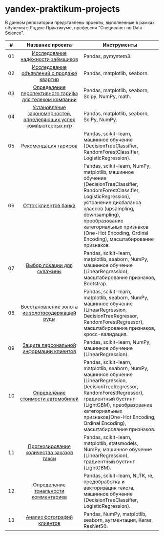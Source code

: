 
# yandex-praktikum-projects
В данном репозитории представлены проекты, выполненные в рамках обучения в Яндекс.Практикуме, профессии "Специалист по Data Science".

|<img width=200/>#</div>|<img width=2000/> Название проекта</div>|<img width=1000/>Инструменты</div> |
|:--:|:----------------------------------:| -------------------------- |
| 01 | [Исследование надёжности заёмщиков](https://github.com/gangspil/yandex-praktikum-projects/tree/master/01-credit_scoring)| Pandas, pymystem3.|
| 02 | [Исследование объявлений о продаже квартир](https://github.com/gangspil/yandex-praktikum-projects/tree/master/02-realty_sale)| Pandas, matplotlib, seaborn.|
| 03 | [Определение перспективного тарифа для телеком компании](https://github.com/gangspil/yandex-praktikum-projects/tree/master/03-mobile_tariff_analysis)|Pandas, matplotlib, seaborn, Scipy, NumPy, math.|
| 04 | [Установление закономерностей, определяющих успех компьютерных игр](https://github.com/gangspil/yandex-praktikum-projects/tree/master/04-computer_games_success)|Pandas, matplotlib, seaborn, SciPy, NumPy.|
| 05 | [Рекомендация тарифов](https://github.com/gangspil/yandex-praktikum-projects/tree/master/05-tariff_recomendation)|Pandas, scikit-learn, машинное обучение (DecisionTreeClassifier, RandomForestClassifier, LogisticRegression).|
| 06 | [Отток клиентов банка](https://github.com/gangspil/yandex-praktikum-projects/tree/master/06-customer_churn)|Pandas, scikit-learn, NumPy, matplotlib, машинное обучение (DecisionTreeClassifier, RandomForestClassifier, LogisticRegression), устранение дисбаланса классов (upsampling, downsampling), преобразование категориальных признаков (One-Hot Encoding, Ordinal Encoding), масштабирование признаков.|
| 07 | [Выбор локации для скважины](https://github.com/gangspil/yandex-praktikum-projects/tree/master/07-oil_well_location)|Pandas, scikit-learn, matplotlib, seaborn, NumPy, машинное обучение (LinearRegression), масштабирование признаков, Bootstrap.|
| 08 | [Восстановление золота из золотосодержащей руды](https://github.com/gangspil/yandex-praktikum-projects/tree/master/08-gold_recovery)|Pandas, scikit-learn, matplotlib, seaborn, NumPy, машинное обучение (LinearRegression, DecisionTreeRegressor, RandomForestRegressor), масштабирование признаков, кросс-валидация.|
| 09 | [Защита персональной информации клиентов](https://github.com/gangspil/yandex-praktikum-projects/tree/master/09-data_protection)|Pandas, scikit-learn, NumPy, машинное обучение (LinearRegression).|
| 10 | [Определение стоимости автомобилей](https://github.com/gangspil/yandex-praktikum-projects/tree/master/10-car_price_calculation)|Pandas, scikit-learn, matplotlib, seaborn, NumPy, машинное обучение (LinearRegression, DecisionTreeRegressor, RandomForestRegressor), градиентный бустинг (LightGBM), преобразование категориальных признаков(One-Hot Encoding, Ordinal Encoding), масштабирование признаков.|
| 11 | [Прогнозирование количества заказов такси](https://github.com/gangspil/yandex-praktikum-projects/tree/master/11-taxi_orders_forecast)|Pandas, scikit-learn, matplotlib, statsmodels, NumPy, машинное обучение (LinearRegression), градиентный бустинг (LightGBM).|
| 12 | [Определение тональности комментариев](https://github.com/gangspil/yandex-praktikum-projects/tree/master/12-comments_toxicity)|Pandas, scikit-learn, NLTK, re, предобработка и векторизация текста, машинное обучение (DecisionTreeClassifier, LogisticRegression).|
| 13 | [Анализ фотографий клиентов](https://github.com/gangspil/yandex-praktikum-projects/tree/master/13-customers_age_vision)| Pandas, NumPy, matplotlib, seaborn, аугментация, Keras, ResNet50.|
